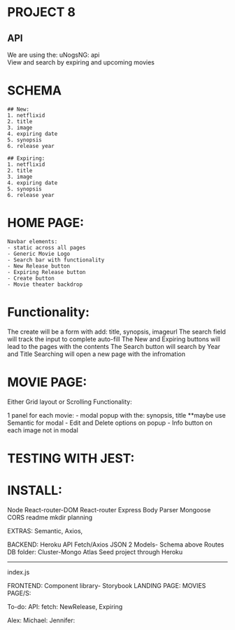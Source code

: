 # PROJECT 8

## API

We are using the: uNogsNG: api  
View and search by expiring and upcoming movies

# SCHEMA

    ## New:
    1. netflixid
    2. title
    3. image
    4. expiring date
    5. synopsis
    6. release year

    ## Expiring:
    1. netflixid
    2. title
    3. image
    4. expiring date
    5. synopsis
    6. release year

# HOME PAGE:

    Navbar elements:
    - static across all pages
    - Generic Movie Logo
    - Search bar with functionality
    - New Release button
    - Expiring Release button
    - Create button
    - Movie theater backdrop

# Functionality:

The create will be a form with add: title, synopsis, imageurl
The search field will track the input to complete auto-fill
The New and Expiring buttons will lead to the pages with the contents
The Search button will search by Year and Title
Searching will open a new page with the infromation

# MOVIE PAGE:

Either Grid layout or Scrolling
Functionality:

1 panel for each movie: - modal popup with the: synopsis, title
\*\*maybe use Semantic for modal - Edit and Delete options on popup - Info button on each image not in modal

# TESTING WITH JEST:

# INSTALL:

Node
React-router-DOM
React-router
Express
Body Parser
Mongoose
CORS
readme
mkdir planning

EXTRAS: Semantic, Axios,

BACKEND:
Heroku
API Fetch/Axios
JSON
2 Models- Schema above
Routes
DB folder:
Cluster-Mongo Atlas
Seed project through Heroku

---

index.js

FRONTEND:
Component library- Storybook
LANDING PAGE:
MOVIES PAGE/S:

To-do:
API: fetch: NewRelease, Expiring

Alex:
Michael:
Jennifer:
